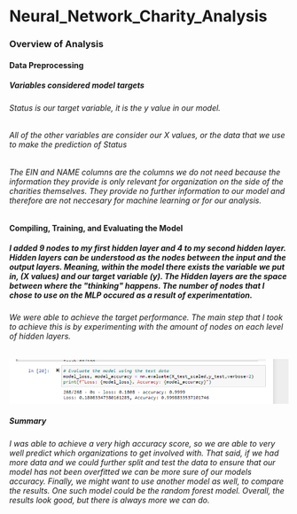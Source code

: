 # Neural_Network_Charity_Analysis

### Overview of Analysis 
#### Data Preprocessing 
##### Variables considered model targets 
###### Status is our target variable, it is the y value in our model. 
###### All of the other variables are consider our X values, or the data that we use to make the prediction of Status 
###### The EIN and NAME columns are the columns we do not need because the information they provide is only relevant for organization on the side of the charities themselves. They provide no further information to our model and therefore are not neccesary for machine learning or for our analysis. 

#### Compiling, Training, and Evaluating the Model 
##### I added 9 nodes to my first hidden layer and 4 to my second hidden layer. Hidden layers can be understood as the nodes between the input and the output layers. Meaning, within the model there exists the variable we put in, (X values) and our target variable (y). The Hidden layers are the space between where the "thinking" happens. The number of nodes that I chose to use on the MLP occured as a result of experimentation. 
###### We were able to achieve the target performance. The main step that I took to achieve this is by experimenting with the amount of nodes on each level of hidden layers. 
![image](https://github.com/ErmaSwartz/Neural_Network_Charity_Analysis/blob/main/accuracy-99%25.png)
##### Summary 
###### I was able to achieve a very high accuracy score, so we are able to very well predict which organizations to get involved with. That said, if we had more data and we could further split and test the data to ensure that our model has not been overfitted we can be more sure of our models accuracy. Finally, we might want to use another model as well, to compare the results. One such model could be the random forest model. Overall, the results look good, but there is always more we can do. 
